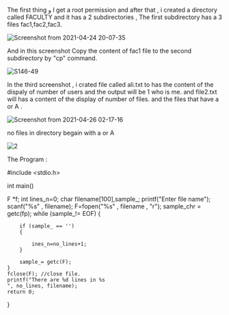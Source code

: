 The first thing و I get a root permission  and after that , i created a directory called FACULTY and it has a 2 subdirectories , The first subdirectory has a 3 files fac1,fac2,fac3.

![Screenshot from 2021-04-24 20-07-35](https://user-images.githubusercontent.com/77538165/116014794-e1da2680-a5eb-11eb-977c-818575f39573.png)

 
And in this screenshot Copy the content of fac1 file to the second subdirectory by "cp" command. 

![S146-49](https://user-images.githubusercontent.com/77538165/116015728-359a3f00-a5ef-11eb-804c-b1a5e0a5aa88.png)

In the third screenshot , i crated file called ali.txt to has the content of the dispaly of number of users and the output will  be 1 who is me. 
and file2.txt will has a content of the display of number of files. 
and the files that have a or A . 


![Screenshot from 2021-04-26 02-17-16](https://user-images.githubusercontent.com/77538165/116017274-04703d80-a5f4-11eb-8aae-e9c804ff0559.png)

no files in directory begain with a or A

![2](https://user-images.githubusercontent.com/77538165/116131076-ca994880-a680-11eb-88cb-79f54a41344a.png)


The Program :

#include <stdio.h>

int main()

F *f;
int lines_n=0;
char filename[100],sample_;
printf("Enter file name");
scanf("%s" , filename);
F=fopen("%s" , filename , "r");
sample_chr = getc(fp);
    while (sample_!= EOF) {
        
        if (sample_ == '')
        {    
            
            ines_n=no_lines+1;
        }
        
        sample_= getc(F);
    }
    fclose(F); //close file.
    printf("There are %d lines in %s 
    ", no_lines, filename);
    return 0;
}
